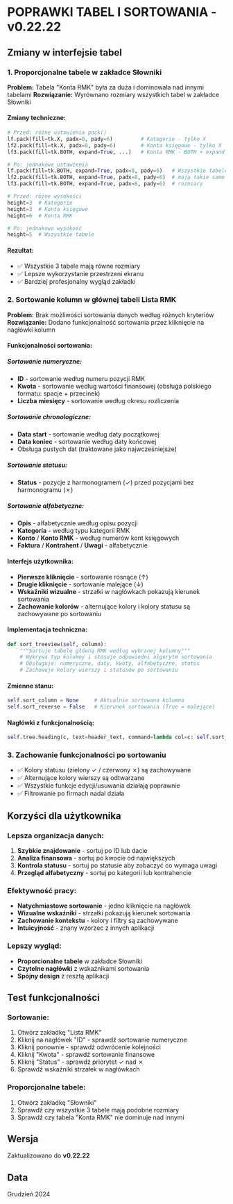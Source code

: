 # POPRAWKI TABEL I SORTOWANIA - v0.22.22

## Zmiany w interfejsie tabel

### 1. **Proporcjonalne tabele w zakładce Słowniki**
**Problem:** Tabela "Konta RMK" była za duża i dominowała nad innymi tabelami
**Rozwiązanie:** Wyrównano rozmiary wszystkich tabel w zakładce Słowniki

#### Zmiany techniczne:
```python
# Przed: różne ustawienia pack()
lf.pack(fill=tk.X, padx=8, pady=6)         # Kategorie - tylko X
lf2.pack(fill=tk.X, padx=8, pady=6)        # Konta księgowe - tylko X  
lf3.pack(fill=tk.BOTH, expand=True, ...)   # Konta RMK - BOTH + expand

# Po: jednakowe ustawienia
lf.pack(fill=tk.BOTH, expand=True, padx=8, pady=6)   # Wszystkie tabele
lf2.pack(fill=tk.BOTH, expand=True, padx=8, pady=6)  # mają takie same
lf3.pack(fill=tk.BOTH, expand=True, padx=8, pady=6)  # rozmiary

# Przed: różne wysokości
height=3  # Kategorie
height=3  # Konta księgowe  
height=6  # Konta RMK

# Po: jednakowa wysokość
height=5  # Wszystkie tabele
```

#### Rezultat:
- ✅ Wszystkie 3 tabele mają równe rozmiary
- ✅ Lepsze wykorzystanie przestrzeni ekranu
- ✅ Bardziej profesjonalny wygląd zakładki

### 2. **Sortowanie kolumn w głównej tabeli Lista RMK**
**Problem:** Brak możliwości sortowania danych według różnych kryteriów
**Rozwiązanie:** Dodano funkcjonalność sortowania przez kliknięcie na nagłówki kolumn

#### Funkcjonalności sortowania:

##### **Sortowanie numeryczne:**
- **ID** - sortowanie według numeru pozycji RMK
- **Kwota** - sortowanie według wartości finansowej (obsługa polskiego formatu: spacje + przecinek)
- **Liczba miesięcy** - sortowanie według okresu rozliczenia

##### **Sortowanie chronologiczne:**
- **Data start** - sortowanie według daty początkowej
- **Data koniec** - sortowanie według daty końcowej
- Obsługa pustych dat (traktowane jako najwcześniejsze)

##### **Sortowanie statusu:**
- **Status** - pozycje z harmonogramem (✓) przed pozycjami bez harmonogramu (✗)

##### **Sortowanie alfabetyczne:**
- **Opis** - alfabetycznie według opisu pozycji
- **Kategoria** - według typu kategorii RMK
- **Konto** / **Konto RMK** - według numerów kont księgowych
- **Faktura** / **Kontrahent** / **Uwagi** - alfabetycznie

#### Interfejs użytkownika:
- **Pierwsze kliknięcie** - sortowanie rosnące (↑)
- **Drugie kliknięcie** - sortowanie malejące (↓) 
- **Wskaźniki wizualne** - strzałki w nagłówkach pokazują kierunek sortowania
- **Zachowanie kolorów** - alternujące kolory i kolory statusu są zachowywane po sortowaniu

#### Implementacja techniczna:
```python
def sort_treeview(self, column):
    """Sortuje tabelę główną RMK według wybranej kolumny"""
    # Wykrywa typ kolumny i stosuje odpowiedni algorytm sortowania
    # Obsługuje: numeryczne, daty, kwoty, alfabetyczne, status
    # Zachowuje kolory wierszy i statusów po sortowaniu
```

#### Zmienne stanu:
```python
self.sort_column = None     # Aktualnie sortowana kolumna
self.sort_reverse = False   # Kierunek sortowania (True = malejące)
```

#### Nagłówki z funkcjonalnością:
```python
self.tree.heading(c, text=header_text, command=lambda col=c: self.sort_treeview(col))
```

### 3. **Zachowanie funkcjonalności po sortowaniu**
- ✅ Kolory statusu (zielony ✓ / czerwony ✗) są zachowywane
- ✅ Alternujące kolory wierszy są odtwarzane
- ✅ Wszystkie funkcje edycji/usuwania działają poprawnie
- ✅ Filtrowanie po firmach nadal działa

## Korzyści dla użytkownika

### **Lepsza organizacja danych:**
1. **Szybkie znajdowanie** - sortuj po ID lub dacie
2. **Analiza finansowa** - sortuj po kwocie od największych
3. **Kontrola statusu** - sortuj po statusie aby zobaczyć co wymaga uwagi
4. **Przegląd alfabetyczny** - sortuj po kategorii lub kontrahencie

### **Efektywność pracy:**
- **Natychmiastowe sortowanie** - jedno kliknięcie na nagłówek
- **Wizualne wskaźniki** - strzałki pokazują kierunek sortowania  
- **Zachowanie kontekstu** - kolory i filtry są zachowywane
- **Intuicyjność** - znany wzorzec z innych aplikacji

### **Lepszy wygląd:**
- **Proporcionalne tabele** w zakładce Słowniki
- **Czytelne nagłówki** z wskaźnikami sortowania
- **Spójny design** z resztą aplikacji

## Test funkcjonalności

### Sortowanie:
1. Otwórz zakładkę "Lista RMK"
2. Kliknij na nagłówek "ID" - sprawdź sortowanie numeryczne
3. Kliknij ponownie - sprawdź odwrócenie kolejności
4. Kliknij "Kwota" - sprawdź sortowanie finansowe
5. Kliknij "Status" - sprawdź priorytet ✓ nad ✗
6. Sprawdź wskaźniki strzałek w nagłówkach

### Proporcjonalne tabele:
1. Otwórz zakładkę "Słowniki"
2. Sprawdź czy wszystkie 3 tabele mają podobne rozmiary
3. Sprawdź czy tabela "Konta RMK" nie dominuje nad innymi

## Wersja
Zaktualizowano do **v0.22.22**

## Data
Grudzień 2024